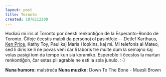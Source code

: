 ```yaml
---
layout: post
title: Toronto
created: 1076212200
---
```

Hodiaŭ mi iris al Toronto por ĉeesti renkontiĝon de la Esperanto-Rondo de Toronto.  Ĉifoje ĉeestis malpli da personoj ol pasintfoje -- Detlef Karthaus, <a href="http://webhome.idirect.com/~sukceso/">Ken Price</a>, Kathy Toy, Paul kaj Maria Hopkins, kaj mi.  Mi telefonis al Mateo, sed li diris ke li ne povas veni ĉar li laboris tre multe dum la semajno kaj volas pasigi iom da tempo kun sia koramiko.  Espereble li ĉeestos la martan renkontiĝon, ĉar estas pli agrable ne esti la sola junulo.  :-)

<b>Nuna humoro:</b> malstreĉa
<b>Nuna muziko:</b> Down To The Bone - Muesli Brown
